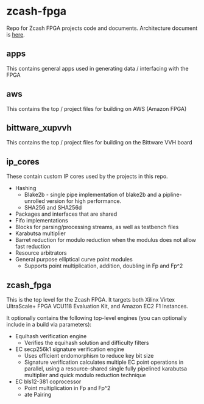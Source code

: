 # zcash-fpga

Repo for Zcash FPGA projects code and documents. Architecture document is [here]().

## apps

This contains general apps used in generating data / interfacing with the FPGA

## aws

This contains the top / project files for building on AWS (Amazon FPGA)

## bittware_xupvvh

This contains the top / project files for building on the Bittware VVH board

## ip_cores

These contain custom IP cores used by the projects in this repo.

* Hashing
  - Blake2b - single pipe implementation of blake2b and a pipline-unrolled version for high performance.
  - SHA256 and SHA256d
* Packages and interfaces that are shared
* Fifo implementations
* Blocks for parsing/processing streams, as well as testbench files
* Karabutsa multiplier
* Barret reduction for modulo reduction when the modulus does not allow fast reduction
* Resource arbitrators
* General purpose elliptical curve point modules
  - Supports point multiplication, addition, doubling in Fp and Fp^2

## zcash_fpga

This is the top level for the Zcash FPGA. It targets both Xilinx Virtex UltraScale+ FPGA VCU118 Evaluation Kit, and Amazon EC2 F1 Instances.

It optionally contains the following top-level engines (you can optionally include in a build via parameters):
* Equihash verification engine
  - Verifies the equihash solution and difficulty filters
* EC secp256k1 signature verification engine
  - Uses efficient endomorphism to reduce key bit size
  - Signature verification calculates multiple EC point operations in parallel, using a resource-shared single fully pipelined karabutsa multiplier and quick modulo reduction technique
* EC bls12-381 coprocessor
  - Point multiplication in Fp and Fp^2
  - ate Pairing

